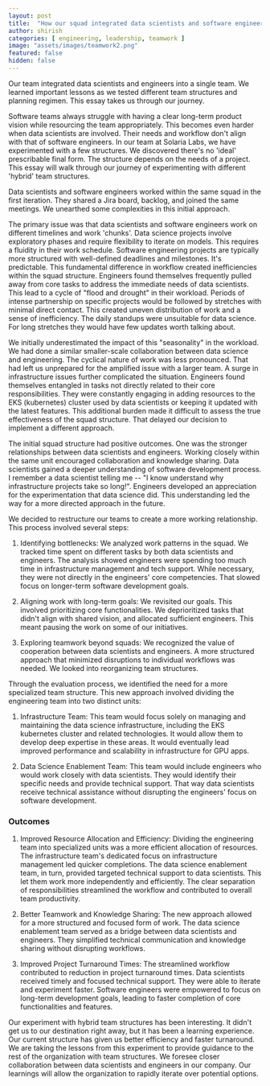 ```yaml
---
layout: post
title:  "How our squad integrated data scientists and software engineers"
author: shirish
categories: [ engineering, leadership, teamwork ]
image: "assets/images/teamwork2.png"
featured: false
hidden: false
---
```


Our team integrated data scientists and engineers into a single team. We learned important lessons as we tested different team structures and planning regimen. This essay takes us through our journey.

Software teams always struggle with having a clear long-term product vision while resourcing the team appropriately. This becomes even harder when data scientists are involved. Their needs and workflow don't align with that of software engineers. In our team at Solaria Labs, we have experimented with a few structures. We discovered there's no 'ideal' prescribable final form. The structure depends on the needs of a project. This essay will walk through our journey of experimenting with different 'hybrid' team structures.

Data scientists and software engineers worked within the same squad in the first iteration. They shared a Jira board, backlog, and joined the same meetings. We unearthed some complexities in this initial approach.

The primary issue was that data scientists and software engineers work on different timelines and work 'chunks'. Data science projects involve exploratory phases and require flexibility to iterate on models. This requires a fluidity in their work schedule. Software engineering projects are typically more structured with well-defined deadlines and milestones. It's   predictable. This fundamental difference in workflow created inefficiencies within the squad structure. Engineers found themselves frequently pulled away from core tasks to address the immediate needs of data scientists. This lead to a cycle of "flood and drought" in their workload. Periods of intense partnership on specific projects would be followed by stretches with minimal direct contact. This created uneven distribution of work and a sense of inefficiency. The daily standups were unsuitable for data science. For long stretches they would have few updates worth talking about.

We initially underestimated the impact of this "seasonality" in the workload. We had done a similar smaller-scale collaboration between data science and engineering. The cyclical nature of work was less pronounced. That had left us unprepared for the amplified issue with a larger team. A surge in infrastructure issues further complicated the situation. Engineers found themselves entangled in tasks not directly related to their core responsibilities. They were constantly engaging in adding resources to the EKS (kubernetes) cluster used by data scientists or keeping it updated with the latest features. This additional burden made it difficult to assess the true effectiveness of the squad structure. That delayed our decision to implement a different approach.

The initial squad structure had positive outcomes. One was the stronger relationships between data scientists and engineers. Working closely within the same unit encouraged collaboration and knowledge sharing. Data scientists gained a deeper understanding of software development process. I remember a data scientist telling me -- "I know understand why infrastructure projects take so long!". Engineers developed an appreciation for the experimentation that data science did. This understanding led the way for a more directed approach in the future.

We decided to restructure our teams to create a more working relationship. This process involved several steps:

1. Identifying bottlenecks: We analyzed work patterns in the squad. We tracked time spent on different tasks  by both data scientists and engineers. The analysis showed engineers were spending too much time in infrastructure management and tech support. While necessary, they were not directly in the engineers' core competencies. That slowed focus on longer-term software development goals.

2. Aligning work with long-term goals: We revisited our goals. This involved prioritizing core functionalities. We deprioritized tasks that didn't align with shared vision, and allocated sufficient engineers. This meant pausing the work on some of our initiatives.

3. Exploring teamwork beyond squads: We recognized the value of cooperation between data scientists and engineers. A more structured approach that minimized disruptions to individual workflows was needed. We looked into reorganizing team structures.

Through the evaluation process, we identified the need for a more specialized team structure. This new approach involved dividing the engineering team into two distinct units:

1. Infrastructure Team: This team would focus solely on managing and maintaining the data science infrastructure, including the EKS kubernetes cluster and related technologies. It would allow them to develop deep expertise in these areas. It would eventually lead improved performance and scalability in infrastructure for GPU apps.

2. Data Science Enablement Team: This team would include engineers who would work closely with data scientists. They would identify their specific needs and provide technical support. That way data scientists receive technical assistance without disrupting the engineers' focus on software development.

### Outcomes

1. Improved Resource Allocation and Efficiency: Dividing the engineering team into specialized units was a more efficient allocation of resources. The infrastructure team's dedicated focus on infrastructure management led quicker completions. The data science enablement team, in turn, provided targeted technical support to data scientists. This let them  work more independently and efficiently. The clear separation of responsibilities streamlined the workflow and contributed to overall team productivity.

2. Better Teamwork and Knowledge Sharing: The new approach allowed for a more structured and focused form of work. The data science enablement team served as a bridge between data scientists and engineers. They simplified technical communication and knowledge sharing without disrupting workflows.

3. Improved Project Turnaround Times: The streamlined workflow contributed to reduction in project turnaround times. Data scientists received timely and focused technical support. They were able to iterate and experiment faster. Software engineers were empowered to focus on long-term development goals, leading to faster completion of core functionalities and features.

Our experiment with hybrid team structures has been interesting. It didn't get us to our destination right away, but it has been a learning experience. Our current structure has given us better efficiency and faster turnaround. We are taking the lessons from this experiment to provide guidance to the rest of the organization with team structures. We foresee closer collaboration between data scientists and engineers in our company. Our learnings will allow the organization to rapidly iterate over potential options.